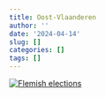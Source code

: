 ```yaml
---
title: Oost-Vlaanderen
author: ''
date: '2024-04-14'
slug: []
categories: []
tags: []
---
```



<div class='tableauPlaceholder' id='viz1715675414761' style='position: relative'><noscript><a href='#'><img alt='Flemish elections ' src='https:&#47;&#47;public.tableau.com&#47;static&#47;images&#47;Vl&#47;Vlaanderenverkiezingen&#47;Flemishelections&#47;1_rss.png' style='border: none' /></a></noscript><object class='tableauViz'  style='display:none;'><param name='host_url' value='https%3A%2F%2Fpublic.tableau.com%2F' /> <param name='embed_code_version' value='3' /> <param name='path' value='views&#47;Vlaanderenverkiezingen&#47;Flemishelections?:language=en-US&amp;:embed=true&amp;publish=yes&amp;:sid=' /> <param name='toolbar' value='yes' /><param name='static_image' value='https:&#47;&#47;public.tableau.com&#47;static&#47;images&#47;Vl&#47;Vlaanderenverkiezingen&#47;Flemishelections&#47;1.png' /> <param name='animate_transition' value='yes' /><param name='display_static_image' value='yes' /><param name='display_spinner' value='yes' /><param name='display_overlay' value='yes' /><param name='display_count' value='yes' /><param name='language' value='en-US' /><param name='filter' value='publish=yes' /></object></div>                <script type='text/javascript'>                    var divElement = document.getElementById('viz1715675414761');                    var vizElement = divElement.getElementsByTagName('object')[0];                    vizElement.style.width='1600px';vizElement.style.height='927px';                    var scriptElement = document.createElement('script');                    scriptElement.src = 'https://public.tableau.com/javascripts/api/viz_v1.js';                    vizElement.parentNode.insertBefore(scriptElement, vizElement);   tableau.Viz.removeToolbarFromToolbarHolder('myToolbarDiv');
    </script>
